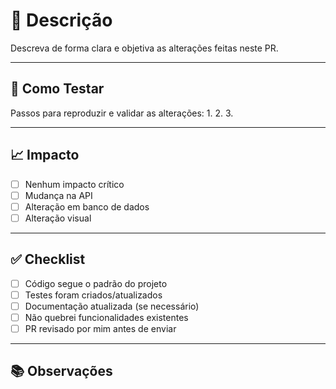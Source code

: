 # 📌 Descrição
Descreva de forma clara e objetiva as alterações feitas neste PR.

---

## 🧪 Como Testar
Passos para reproduzir e validar as alterações:
1. 
2. 
3. 

---

## 📈 Impacto
- [ ] Nenhum impacto crítico
- [ ] Mudança na API
- [ ] Alteração em banco de dados
- [ ] Alteração visual

---

## ✅ Checklist
- [ ] Código segue o padrão do projeto
- [ ] Testes foram criados/atualizados
- [ ] Documentação atualizada (se necessário)
- [ ] Não quebrei funcionalidades existentes
- [ ] PR revisado por mim antes de enviar

---

## 📚 Observações
<!-- Adicione qualquer contexto adicional aqui -->
